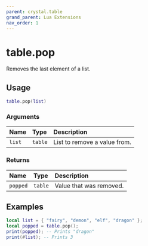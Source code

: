 ```yaml
---
parent: crystal.table
grand_parent: Lua Extensions
nav_order: 1
---
```


# table.pop

Removes the last element of a list.

## Usage

```lua
table.pop(list)
```

### Arguments

| Name   | Type    | Description                  |
| :----- | :------ | :--------------------------- |
| `list` | `table` | List to remove a value from. |

### Returns

| Name     | Type    | Description             |
| :------- | :------ | :---------------------- |
| `popped` | `table` | Value that was removed. |

## Examples

```lua
local list = { "fairy", "demon", "elf", "dragon" };
local popped = table.pop();
print(popped); -- Prints "dragon"
print(#list); -- Prints 3
```
